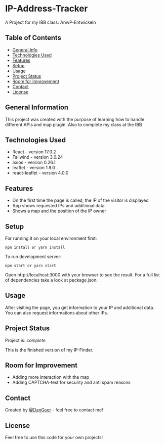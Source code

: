 # IP-Address-Tracker

A Project for my IBB class: AnwP-Entwickeln

## Table of Contents

- [General Info](#general-information)
- [Technologies Used](#technologies-used)
- [Features](#features)
- [Setup](#setup)
- [Usage](#usage)
- [Project Status](#project-status)
- [Room for Improvement](#room-for-improvement)
- [Contact](#contact)
- [License](#license)

## General Information

This project was created with the purpose of learning how to handle different APIs and map plugin. Also to complete my class at the IBB

## Technologies Used

- React - version 17.0.2
- Tailwind - version 3.0.24
- axios - version 0.26.1
- leaflet - version 1.8.0
- react-leaflet - version 4.0.0

## Features

- On the first time the page is called, the IP of the visitor is displayed
- App shows requested IPs and additional data
- Shows a map and the position of the IP owner

## Setup

For running it on your local environment first:

`npm install or yarn install`

To run development server:

`npm start or yarn start`

Open http://localhost:3000 with your browser to see the result.
For a full list of dependencies take a look at package.json.

## Usage

After visiting the page, you get information to your IP and additional data.
You can also request informations about other IPs.

## Project Status

Project is: _complete_

This is the finished version of my IP-Finder.

## Room for Improvement

- Adding more interaction with the map
- Adding CAPTCHA-test for security and anti spam reasons

## Contact

Created by [@DanGoer](https://www.github.com/DanGoer/) - feel free to contact me!

## License

Feel free to use this code for your own projects!
